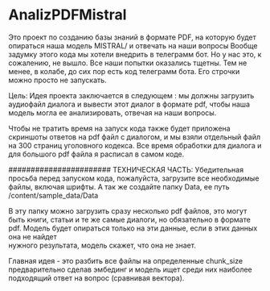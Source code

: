# AnalizPDFMistral
Это проект по созданию базы знаний в формате PDF, на которую будет опираться наша модель MISTRAL/ и отвечать на наши вопросы
Вообще задумку этого кода мы хотели внедрить в телеграмм бот. Но у нас это, к сожалению, не вышло. Все наши попытки оказались тщетны.
Тем не менее, в колабе, до сих пор есть код телеграмм бота. Его строчки можно просто не запускать.

Цель:
Идея проекта заключается в следующем : мы должны загрузить аудиофайл  диалога и вывести этот диалог в формате pdf, чтобы наша модель могла ее анализировать, отвечая на наши вопросы.

 Чтобы не тратить время на запуск кода также будет приложена  скриншоты ответов на pdf файл с диалогом, и мы взяли отдельный файл на 300 страниц уголовного кодекса.
 Все время обработки для диалога и для большого pdf файла я расписал в самом коде.

 #######################
 ТЕХНИЧЕСКАЯ ЧАСТЬ:
  Убедительная просьба перед запуском кода, пожалуйста, загрузите все необходимые файлы, включая шрифты. А так же создайте папку Data, ее путь /content/sample_data/Data

   В эту папку можно загрузить сразу несколько pdf файлов, это могут быть книги, статьи и те же самые диалоги, но обязательно в формате pdf. Модель будет опираться только на эти данные, если в этих данных она не найдет       
   нужного результата, модель скажет, что она не знает. 

   Главная идея - это разбить все файлы на определенные chunk_size предварительно сделав эмбединг и модель ищет среди них наиболее подходящий ответ на вопрос (сравнивая вектора).
